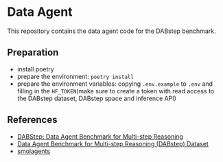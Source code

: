# Data Agent

This repository contains the data agent code for the DABstep benchmark.

## Preparation

- install poetry
- prepare the environment: `poetry install`
- prepare the environment variables: copying `.env.example` to `.env` and filling in the `HF_TOKEN`(make sure to create a token with read access to the DABstep dataset, DABstep space and inference API)

## References

- [DABStep: Data Agent Benchmark for Multi-step Reasoning](https://huggingface.co/blog/dabstep)
- [Data Agent Benchmark for Multi-step Reasoning (DABstep) Dataset](https://huggingface.co/datasets/adyen/DABstep)
- [smolagents](https://huggingface.co/docs/smolagents/index)